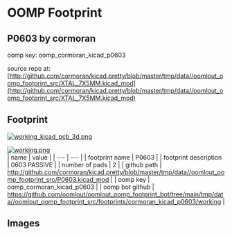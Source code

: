 # OOMP Footprint  
## P0603  by cormoran  
  
oomp key: oomp_cormoran_kicad_p0603  
  
source repo at: [http://github.com/cormoran/kicad.pretty/blob/master/tmp/data//oomlout_oomp_footprint_src/XTAL_7X5MM.kicad_mod](http://github.com/cormoran/kicad.pretty/blob/master/tmp/data//oomlout_oomp_footprint_src/XTAL_7X5MM.kicad_mod)  
## Footprint  
  
[![working_kicad_pcb_3d.png](working_kicad_pcb_3d_600.png)](working_kicad_pcb_3d.png)  
  
[![working.png](working_600.png)](working.png)  
| name | value | 
| --- | --- | 
| footprint name | P0603 | 
| footprint description | 0603 PASSIVE | 
| number of pads | 2 | 
| github path | http://github.com/cormoran/kicad.pretty/blob/master/tmp/data//oomlout_oomp_footprint_src/P0603.kicad_mod | 
| oomp key | oomp_cormoran_kicad_p0603 | 
| oomp bot github | https://github.com/oomlout/oomlout_oomp_footprint_bot/tree/main/tmp/data//oomlout_oomp_footprint_src/footprints/cormoran_kicad_p0603/working | 
## Images  
